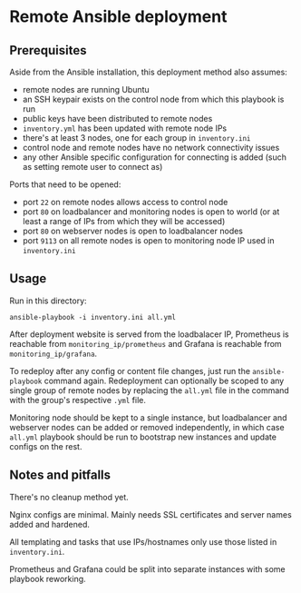 # Remote Ansible deployment

## Prerequisites

Aside from the Ansible installation, this deployment method also assumes:
* remote nodes are running Ubuntu
* an SSH keypair exists on the control node from which this playbook is run
* public keys have been distributed to remote nodes
* `inventory.yml` has been updated with remote node IPs
* there's at least 3 nodes, one for each group in `inventory.ini`
* control node and remote nodes have no network connectivity issues
* any other Ansible specific configuration for connecting is added (such as setting remote user to connect as)

Ports that need to be opened:
* port `22` on remote nodes allows access to control node
* port `80` on loadbalancer and monitoring nodes is open to world (or at least a range of IPs from which they will be accessed)
* port `80` on webserver nodes is open to loadbalancer nodes
* port `9113` on all remote nodes is open to monitoring node IP used in `inventory.ini`

## Usage

Run in this directory:
```
ansible-playbook -i inventory.ini all.yml
```
After deployment website is served from the loadbalacer IP, Prometheus is reachable from `monitoring_ip/prometheus` and Grafana is reachable from `monitoring_ip/grafana`.

To redeploy after any config or content file changes, just run the `ansible-playbook` command again. Redeployment can optionally be scoped to any single group of remote nodes by replacing the `all.yml` file in the command with the group's respective `.yml` file.

Monitoring node should be kept to a single instance, but loadbalancer and webserver nodes can be added or removed independently, in which case `all.yml` playbook should be run to bootstrap new instances and update configs on the rest.

## Notes and pitfalls

There's no cleanup method yet.

Nginx configs are minimal. Mainly needs SSL certificates and server names added and hardened.

All templating and tasks that use IPs/hostnames only use those listed in `inventory.ini`.

Prometheus and Grafana could be split into separate instances with some playbook reworking.
